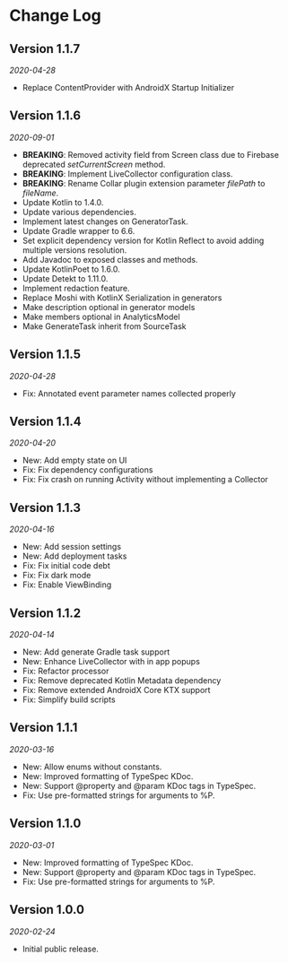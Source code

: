 Change Log
==========

## Version 1.1.7

_2020-04-28_

 * Replace ContentProvider with AndroidX Startup Initializer

## Version 1.1.6

_2020-09-01_

 * **BREAKING**: Removed activity field from Screen class due to Firebase deprecated _setCurrentScreen_ method.
 * **BREAKING**: Implement LiveCollector configuration class.
 * **BREAKING**: Rename Collar plugin extension parameter _filePath_ to _fileName_.
 * Update Kotlin to 1.4.0.
 * Update various dependencies.
 * Implement latest changes on GeneratorTask.
 * Update Gradle wrapper to 6.6.
 * Set explicit dependency version for Kotlin Reflect to avoid adding multiple versions resolution.
 * Add Javadoc to exposed classes and methods.
 * Update KotlinPoet to 1.6.0.
 * Update Detekt to 1.11.0.
 * Implement redaction feature.
 * Replace Moshi with KotlinX Serialization in generators
 * Make description optional in generator models
 * Make members optional in AnalyticsModel
 * Make GenerateTask inherit from SourceTask

## Version 1.1.5

_2020-04-28_

 * Fix: Annotated event parameter names collected properly

## Version 1.1.4

_2020-04-20_

 * New: Add empty state on UI
 * Fix: Fix dependency configurations
 * Fix: Fix crash on running Activity without implementing a Collector

## Version 1.1.3

_2020-04-16_

 * New: Add session settings
 * New: Add deployment tasks
 * Fix: Fix initial code debt
 * Fix: Fix dark mode
 * Fix: Enable ViewBinding

## Version 1.1.2

_2020-04-14_

 * New: Add generate Gradle task support
 * New: Enhance LiveCollector with in app popups
 * Fix: Refactor processor
 * Fix: Remove deprecated Kotlin Metadata dependency
 * Fix: Remove extended AndroidX Core KTX support
 * Fix: Simplify build scripts

## Version 1.1.1

_2020-03-16_

 * New: Allow enums without constants.
 * New: Improved formatting of TypeSpec KDoc.
 * New: Support @property and @param KDoc tags in TypeSpec.
 * Fix: Use pre-formatted strings for arguments to %P.

## Version 1.1.0

_2020-03-01_

 * New: Improved formatting of TypeSpec KDoc.
 * New: Support @property and @param KDoc tags in TypeSpec.
 * Fix: Use pre-formatted strings for arguments to %P.

## Version 1.0.0

_2020-02-24_

 * Initial public release.
